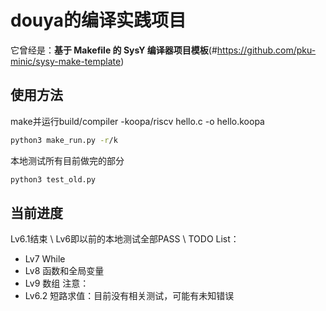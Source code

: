 # douya的编译实践项目

它曾经是：**基于 Makefile 的 SysY 编译器项目模板**(#https://github.com/pku-minic/sysy-make-template)

## 使用方法

make并运行build/compiler -koopa/riscv hello.c -o hello.koopa
```sh
python3 make_run.py -r/k
```

本地测试所有目前做完的部分
```sh
python3 test_old.py
```

## 当前进度

Lv6.1结束 \\
Lv6即以前的本地测试全部PASS \\
TODO List：
- Lv7 While
- Lv8 函数和全局变量
- Lv9 数组
注意：
- Lv6.2 短路求值：目前没有相关测试，可能有未知错误